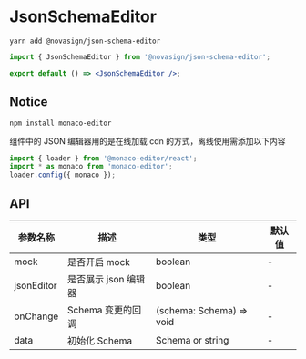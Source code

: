 # JsonSchemaEditor

```shell
yarn add @novasign/json-schema-editor
```

```jsx
import { JsonSchemaEditor } from '@novasign/json-schema-editor';

export default () => <JsonSchemaEditor />;
```

## Notice

```shell
npm install monaco-editor
```

组件中的 JSON 编辑器用的是在线加载 cdn 的方式，离线使用需添加以下内容

```jsx ｜ pure
import { loader } from '@monaco-editor/react';
import * as monaco from 'monaco-editor';
loader.config({ monaco });
```

## API

| 参数名称   | 描述                 | 类型                     | 默认值 |
| ---------- | -------------------- | ------------------------ | ------ |
| mock       | 是否开启 mock        | boolean                  | -      |
| jsonEditor | 是否展示 json 编辑器 | boolean                  | -      |
| onChange   | Schema 变更的回调    | (schema: Schema) => void | -      |
| data       | 初始化 Schema        | Schema or string         | -      |
